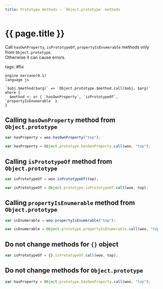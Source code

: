 ```yaml
---
title: Prototype methods ⇒ `Object.prototype` methods
---
```


# {{ page.title }}

Call `hasOwnProperty`, `isPrototypeOf`, `propertyIsEnumerable` methods only from `Object.prototype`.  
Otherwise it can cause errors.

tags: #fix

```grit
engine marzano(0.1)
language js

`$obj.$method($arg)` => `Object.prototype.$method.call($obj, $arg)` where {
  $method <: or { `hasOwnProperty`, `isPrototypeOf`, `propertyIsEnumerable` }
}
```

## Calling `hasOwnProperty` method from `Object.prototype`

```javascript
var hasProperty = woo.hasOwnProperty("top");
```

```typescript
var hasProperty = Object.prototype.hasOwnProperty.call(woo, "top");
```

## Calling `isPrototypeOf` method from `Object.prototype`

```javascript
var isPrototypeOf = woo.isPrototypeOf(top);
```

```typescript
var isPrototypeOf = Object.prototype.isPrototypeOf.call(woo, top);
```

## Calling `propertyIsEnumerable` method from `Object.prototype`

```javascript
var isEnumerable = woo.propertyIsEnumerable("top");
```

```typescript
var isEnumerable = Object.prototype.propertyIsEnumerable.call(woo, "top");
```

## Do not change methods for `{}` object

```javascript
var isPrototypeOf = {}.isPrototypeOf.call(woo, top);
```

## Do not change methods for `Object.prototype`

```javascript
var hasProperty = Object.prototype.hasOwnProperty.call(woo, "top");
```
